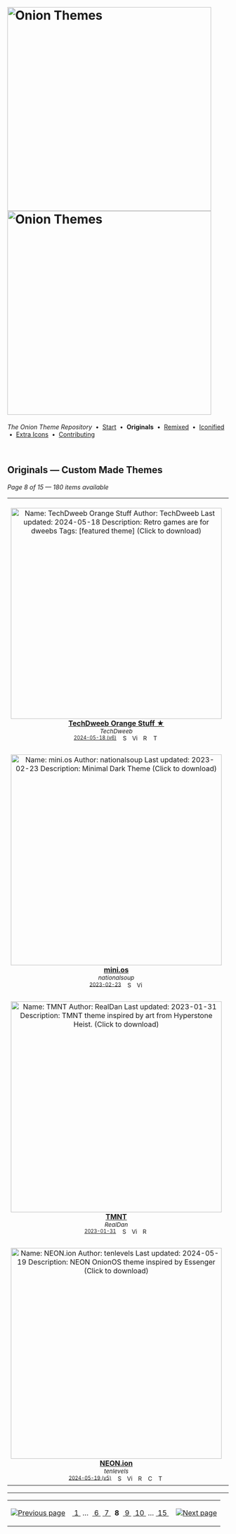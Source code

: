 <!--




















=================================================================================
---------------------------------------------------------------------------------

██████╗  ██████╗     ███╗   ██╗ ██████╗ ████████╗    ███████╗██████╗ ██╗████████╗
██╔══██╗██╔═══██╗    ████╗  ██║██╔═══██╗╚══██╔══╝    ██╔════╝██╔══██╗██║╚══██╔══╝
██║  ██║██║   ██║    ██╔██╗ ██║██║   ██║   ██║       █████╗  ██║  ██║██║   ██║   
██║  ██║██║   ██║    ██║╚██╗██║██║   ██║   ██║       ██╔══╝  ██║  ██║██║   ██║   
██████╔╝╚██████╔╝    ██║ ╚████║╚██████╔╝   ██║       ███████╗██████╔╝██║   ██║   
╚═════╝  ╚═════╝     ╚═╝  ╚═══╝ ╚═════╝    ╚═╝       ╚══════╝╚═════╝ ╚═╝   ╚═╝   

---------------------------------------------------------------------------------
=================================================================================

                  Note: This file was automatically generated.

            Run `python .github/generate.py` to regenerate the pages.




















-->
<p>&nbsp;</p>

# <img alt="Onion Themes" src="https://user-images.githubusercontent.com/44569252/179506709-0db2a8f5-3074-477c-81c4-719f281ddccc.png#gh-dark-mode-only" width="464px"><img alt="Onion Themes" src="https://user-images.githubusercontent.com/44569252/179506712-d5a1a916-7270-4902-aa55-5d93f7ee0f6e.png#gh-light-mode-only" width="464px">

*The Onion Theme Repository* &nbsp;•&nbsp; [Start](../../README.md) &nbsp;• &nbsp;**Originals** &nbsp;• &nbsp;[Remixed](../remixed/index.md) &nbsp;• &nbsp;[Iconified](../icons_themes/index.md) &nbsp;• &nbsp;[Extra&nbsp;Icons](../icons_standalone/index.md) &nbsp;• &nbsp;[Contributing](../../CONTRIBUTING.md)

<p>&nbsp;</p>


## Originals — Custom Made Themes

*Page 8 of 15 — 180 items available*
<table align="center"><tr>
<td align="center" valign="top" width="33.33%">
&nbsp;&nbsp;&nbsp;&nbsp;&nbsp;&nbsp;&nbsp;&nbsp;&nbsp;&nbsp;&nbsp;&nbsp;&nbsp;&nbsp;&nbsp;&nbsp;&nbsp;&nbsp;&nbsp;&nbsp;&nbsp;&nbsp;&nbsp;&nbsp;&nbsp;&nbsp;&nbsp;&nbsp;&nbsp;&nbsp;&nbsp;&nbsp;&nbsp;&nbsp;&nbsp;&nbsp;&nbsp;&nbsp;&nbsp;&nbsp;&nbsp;&nbsp;&nbsp;&nbsp;&nbsp;&nbsp;<br/>
<a href="https://raw.githubusercontent.com/OnionUI/Themes/main/release/TechDweeb%20by%20TechDweeb.zip">
<img title="Name: TechDweeb Orange Stuff&#013;Author: TechDweeb&#013;Last updated: 2024-05-18&#013;Description: Retro games are for dweebs&#013;Tags: [featured theme]&#013;(Click to download)" width="480px" src="https://raw.githubusercontent.com/OnionUI/Themes/main/themes/TechDweeb%20by%20TechDweeb/preview.png" /><br/>
<b>TechDweeb Orange Stuff ★</b>
</a><br/>
<sup><i>TechDweeb</i></sup><br>
<sub>
<sup><a title="Last updated: 2024-05-18 (v6)" href="https://github.com/OnionUI/Themes/commits/main/themes/TechDweeb by TechDweeb">2024-05-18 (v6)</a></sup> &nbsp;&nbsp;<a href="https://github.com/search?l=ZIP&q=filename%3A%22TechDweeb%22+repo%3AOnionUI%2FThemes"><img src="https://user-images.githubusercontent.com/44569252/194037581-698a5004-8b75-4da6-a63d-b41d541ebde2.png" width="16" title="Search themes by this author (Requires GitHub account)"></a>&nbsp;&nbsp;<a href="https://raw.githubusercontent.com/OnionUI/Themes/main/themes/TechDweeb%20by%20TechDweeb/preview.png"><img title="View full-size preview" src="https://user-images.githubusercontent.com/44569252/194037184-ae453506-2536-4c6f-8a19-4a6c1de6ce32.png" width="16"></a>&nbsp;&nbsp;<a href="themes/TechDweeb%20by%20TechDweeb/readme.md"><img src="https://user-images.githubusercontent.com/44569252/215358455-b6a1348b-8161-40d6-9cc1-cc31720377c4.png" height="16" title="README"></a> &nbsp;<a href="https://onionui.github.io/iconpack_preview.html#TechDweeb%20by%20TechDweeb,TechDweeb%20by%20TechDweeb:themes/TechDweeb%20by%20TechDweeb/icons"><img src="https://user-images.githubusercontent.com/44569252/215106002-fbcf1815-8080-447c-94c2-61f161efb503.png" height="16" title="This theme contains an icon pack"></a>
</sub>
</td>

<td align="center" valign="top" width="33.33%">
&nbsp;&nbsp;&nbsp;&nbsp;&nbsp;&nbsp;&nbsp;&nbsp;&nbsp;&nbsp;&nbsp;&nbsp;&nbsp;&nbsp;&nbsp;&nbsp;&nbsp;&nbsp;&nbsp;&nbsp;&nbsp;&nbsp;&nbsp;&nbsp;&nbsp;&nbsp;&nbsp;&nbsp;&nbsp;&nbsp;&nbsp;&nbsp;&nbsp;&nbsp;&nbsp;&nbsp;&nbsp;&nbsp;&nbsp;&nbsp;&nbsp;&nbsp;&nbsp;&nbsp;&nbsp;&nbsp;<br/>
<a href="https://raw.githubusercontent.com/OnionUI/Themes/main/release/Fake%20DMG%20Classic%20by%20Oclain.zip">
<img title="Name: Fake DMG Classic&#013;Author: Oclain&#013;Last updated: 2024-05-19&#013;Description: Theme that mimics the original Gameboy dot matrix screen&#013;(Click to download)" width="480px" src="https://raw.githubusercontent.com/OnionUI/Themes/main/themes/Fake%20DMG%20Classic%20by%20Oclain/preview.png" /><br/>
<b>Fake DMG Classic</b>
</a><br/>
<sup><i>Oclain</i></sup><br>
<sub>
<sup><a title="Last updated: 2024-05-19 (v4)" href="https://github.com/OnionUI/Themes/commits/main/themes/Fake DMG Classic by Oclain">2024-05-19 (v4)</a></sup> &nbsp;&nbsp;<a href="https://github.com/search?l=ZIP&q=filename%3A%22Oclain%22+repo%3AOnionUI%2FThemes"><img src="https://user-images.githubusercontent.com/44569252/194037581-698a5004-8b75-4da6-a63d-b41d541ebde2.png" width="16" title="Search themes by this author (Requires GitHub account)"></a>&nbsp;&nbsp;<a href="https://raw.githubusercontent.com/OnionUI/Themes/main/themes/Fake%20DMG%20Classic%20by%20Oclain/preview.png"><img title="View full-size preview" src="https://user-images.githubusercontent.com/44569252/194037184-ae453506-2536-4c6f-8a19-4a6c1de6ce32.png" width="16"></a>&nbsp;&nbsp;<a href="https://onionui.github.io/bgm_preview.html?theme=Fake%20DMG%20Classic%20by%20Oclain"><img src="https://user-images.githubusercontent.com/44569252/194010780-d3659ecd-7348-4e44-a81d-06708a4e9734.png" width="16" title="Custom background music included (Click to download MP3 file)"></a> &nbsp;<a href="https://onionui.github.io/iconpack_preview.html#Fake%20DMG%20Classic%20by%20Oclain,Fake%20DMG%20Classic%20by%20Oclain:themes/Fake%20DMG%20Classic%20by%20Oclain/icons"><img src="https://user-images.githubusercontent.com/44569252/215106002-fbcf1815-8080-447c-94c2-61f161efb503.png" height="16" title="This theme contains an icon pack"></a>
</sub>
</td>

<td align="center" valign="top" width="33.33%">
&nbsp;&nbsp;&nbsp;&nbsp;&nbsp;&nbsp;&nbsp;&nbsp;&nbsp;&nbsp;&nbsp;&nbsp;&nbsp;&nbsp;&nbsp;&nbsp;&nbsp;&nbsp;&nbsp;&nbsp;&nbsp;&nbsp;&nbsp;&nbsp;&nbsp;&nbsp;&nbsp;&nbsp;&nbsp;&nbsp;&nbsp;&nbsp;&nbsp;&nbsp;&nbsp;&nbsp;&nbsp;&nbsp;&nbsp;&nbsp;&nbsp;&nbsp;&nbsp;&nbsp;&nbsp;&nbsp;<br/>
<a href="https://raw.githubusercontent.com/OnionUI/Themes/main/release/M%20by%20tenlevels.zip">
<img title="Name: M&#013;Author: tenlevels&#013;Last updated: 2024-05-19&#013;Description: Black/White/Grey minimal theme inspired by Miyoo logo&#013;Tags: [featured theme]&#013;(Click to download)" width="480px" src="https://raw.githubusercontent.com/OnionUI/Themes/main/themes/M%20by%20tenlevels/preview.png" /><br/>
<b>M ★</b>
</a><br/>
<sup><i>tenlevels</i></sup><br>
<sub>
<sup><a title="Last updated: 2024-05-19 (v7)" href="https://github.com/OnionUI/Themes/commits/main/themes/M by tenlevels">2024-05-19 (v7)</a></sup> &nbsp;&nbsp;<a href="https://github.com/search?l=ZIP&q=filename%3A%22tenlevels%22+repo%3AOnionUI%2FThemes"><img src="https://user-images.githubusercontent.com/44569252/194037581-698a5004-8b75-4da6-a63d-b41d541ebde2.png" width="16" title="Search themes by this author (Requires GitHub account)"></a>&nbsp;&nbsp;<a href="https://raw.githubusercontent.com/OnionUI/Themes/main/themes/M%20by%20tenlevels/preview.png"><img title="View full-size preview" src="https://user-images.githubusercontent.com/44569252/194037184-ae453506-2536-4c6f-8a19-4a6c1de6ce32.png" width="16"></a>&nbsp;&nbsp;<a href="themes/M%20by%20tenlevels/README.md"><img src="https://user-images.githubusercontent.com/44569252/215358455-b6a1348b-8161-40d6-9cc1-cc31720377c4.png" height="16" title="README"></a> &nbsp;<a href="https://onionui.github.io/iconpack_preview.html#M%20by%20tenlevels,M%20by%20tenlevels:themes/M%20by%20tenlevels/icons"><img src="https://user-images.githubusercontent.com/44569252/215106002-fbcf1815-8080-447c-94c2-61f161efb503.png" height="16" title="This theme contains an icon pack"></a>
</sub>
</td>

</tr><tr>
<td align="center" valign="top" width="33.33%">
<br/>
<a href="https://raw.githubusercontent.com/OnionUI/Themes/main/release/mini.os%20by%20nationalsoup.zip">
<img title="Name: mini.os&#013;Author: nationalsoup&#013;Last updated: 2023-02-23&#013;Description: Minimal Dark Theme&#013;(Click to download)" width="480px" src="https://raw.githubusercontent.com/OnionUI/Themes/main/themes/mini.os%20by%20nationalsoup/preview.png" /><br/>
<b>mini.os</b>
</a><br/>
<sup><i>nationalsoup</i></sup><br>
<sub>
<sup><a title="Last updated: 2023-02-23" href="https://github.com/OnionUI/Themes/commits/main/themes/mini.os by nationalsoup">2023-02-23</a></sup> &nbsp;&nbsp;<a href="https://github.com/search?l=ZIP&q=filename%3A%22nationalsoup%22+repo%3AOnionUI%2FThemes"><img src="https://user-images.githubusercontent.com/44569252/194037581-698a5004-8b75-4da6-a63d-b41d541ebde2.png" width="16" title="Search themes by this author (Requires GitHub account)"></a>&nbsp;&nbsp;<a href="https://raw.githubusercontent.com/OnionUI/Themes/main/themes/mini.os%20by%20nationalsoup/preview.png"><img title="View full-size preview" src="https://user-images.githubusercontent.com/44569252/194037184-ae453506-2536-4c6f-8a19-4a6c1de6ce32.png" width="16"></a>
</sub>
</td>

<td align="center" valign="top" width="33.33%">
<br/>
<a href="https://raw.githubusercontent.com/OnionUI/Themes/main/release/Cave%2B%20by%20apg313.zip">
<img title="Name: Cave+&#013;Author: apg313&#013;Last updated: 2023-02-17&#013;(Click to download)" width="480px" src="https://raw.githubusercontent.com/OnionUI/Themes/main/themes/Cave%2B%20by%20apg313/preview.png" /><br/>
<b>Cave+</b>
</a><br/>
<sup><i>apg313</i></sup><br>
<sub>
<sup><a title="Last updated: 2023-02-17 (v2)" href="https://github.com/OnionUI/Themes/commits/main/themes/Cave+ by apg313">2023-02-17 (v2)</a></sup> &nbsp;&nbsp;<a href="https://github.com/search?l=ZIP&q=filename%3A%22apg313%22+repo%3AOnionUI%2FThemes"><img src="https://user-images.githubusercontent.com/44569252/194037581-698a5004-8b75-4da6-a63d-b41d541ebde2.png" width="16" title="Search themes by this author (Requires GitHub account)"></a>&nbsp;&nbsp;<a href="https://raw.githubusercontent.com/OnionUI/Themes/main/themes/Cave%2B%20by%20apg313/preview.png"><img title="View full-size preview" src="https://user-images.githubusercontent.com/44569252/194037184-ae453506-2536-4c6f-8a19-4a6c1de6ce32.png" width="16"></a>&nbsp;&nbsp;<a href="https://onionui.github.io/bgm_preview.html?theme=Cave%2B%20by%20apg313"><img src="https://user-images.githubusercontent.com/44569252/194010780-d3659ecd-7348-4e44-a81d-06708a4e9734.png" width="16" title="Custom background music included (Click to download MP3 file)"></a>
</sub>
</td>

<td align="center" valign="top" width="33.33%">
<br/>
<a href="https://raw.githubusercontent.com/OnionUI/Themes/main/release/Onion%20Blocks%20%282-pack%29%20by%20tenlevels.zip">
<img title="Name: Onion Blocks (2-pack)&#013;Author: tenlevels&#013;Last updated: 2024-05-19&#013;(Click to download)" width="480px" src="https://raw.githubusercontent.com/OnionUI/Themes/main/themes/Onion%20Blocks%20%282-pack%29%20by%20tenlevels/preview.png" /><br/>
<b>Onion Blocks (2-pack)</b>
</a><br/>
<sup><i>tenlevels</i></sup><br>
<sub>
<sup><a title="Last updated: 2024-05-19 (v4)" href="https://github.com/OnionUI/Themes/commits/main/themes/Onion Blocks (2-pack) by tenlevels">2024-05-19 (v4)</a></sup> &nbsp;&nbsp;<a href="https://github.com/search?l=ZIP&q=filename%3A%22tenlevels%22+repo%3AOnionUI%2FThemes"><img src="https://user-images.githubusercontent.com/44569252/194037581-698a5004-8b75-4da6-a63d-b41d541ebde2.png" width="16" title="Search themes by this author (Requires GitHub account)"></a>&nbsp;&nbsp;<a href="https://raw.githubusercontent.com/OnionUI/Themes/main/themes/Onion%20Blocks%20%282-pack%29%20by%20tenlevels/preview.png"><img title="View full-size preview" src="https://user-images.githubusercontent.com/44569252/194037184-ae453506-2536-4c6f-8a19-4a6c1de6ce32.png" width="16"></a>&nbsp;&nbsp;<a href="https://onionui.github.io/bgm_preview.html?theme=Onion%20Blocks%20%282-pack%29%20by%20tenlevels/Onion%20Blocks%20Concurrent"><img src="https://user-images.githubusercontent.com/44569252/194010780-d3659ecd-7348-4e44-a81d-06708a4e9734.png" width="16" title="Custom background music included (Click to download MP3 file)"></a> &nbsp;<a href="https://onionui.github.io/iconpack_preview.html#Onion%20Blocks%20%282-pack%29%20by%20tenlevels,Onion%20Blocks%20Concurrent:themes/Onion%20Blocks%20%282-pack%29%20by%20tenlevels/Onion%20Blocks%20Concurrent/icons"><img src="https://user-images.githubusercontent.com/44569252/215106002-fbcf1815-8080-447c-94c2-61f161efb503.png" height="16" title="This theme contains an icon pack"></a>
</sub>
</td>

</tr><tr>
<td align="center" valign="top" width="33.33%">
<br/>
<a href="https://raw.githubusercontent.com/OnionUI/Themes/main/release/TMNT%20by%20RealDan.zip">
<img title="Name: TMNT&#013;Author: RealDan&#013;Last updated: 2023-01-31&#013;Description: TMNT theme inspired by art from Hyperstone Heist.&#013;(Click to download)" width="480px" src="https://raw.githubusercontent.com/OnionUI/Themes/main/themes/TMNT%20by%20RealDan/preview.png" /><br/>
<b>TMNT</b>
</a><br/>
<sup><i>RealDan</i></sup><br>
<sub>
<sup><a title="Last updated: 2023-01-31" href="https://github.com/OnionUI/Themes/commits/main/themes/TMNT by RealDan">2023-01-31</a></sup> &nbsp;&nbsp;<a href="https://github.com/search?l=ZIP&q=filename%3A%22RealDan%22+repo%3AOnionUI%2FThemes"><img src="https://user-images.githubusercontent.com/44569252/194037581-698a5004-8b75-4da6-a63d-b41d541ebde2.png" width="16" title="Search themes by this author (Requires GitHub account)"></a>&nbsp;&nbsp;<a href="https://raw.githubusercontent.com/OnionUI/Themes/main/themes/TMNT%20by%20RealDan/preview.png"><img title="View full-size preview" src="https://user-images.githubusercontent.com/44569252/194037184-ae453506-2536-4c6f-8a19-4a6c1de6ce32.png" width="16"></a>&nbsp;&nbsp;<a href="themes/TMNT%20by%20RealDan/readme.md"><img src="https://user-images.githubusercontent.com/44569252/215358455-b6a1348b-8161-40d6-9cc1-cc31720377c4.png" height="16" title="README"></a>
</sub>
</td>

<td align="center" valign="top" width="33.33%">
<br/>
<a href="https://raw.githubusercontent.com/OnionUI/Themes/main/release/YoRHa%20by%20Deepslackerjazz.zip">
<img title="Name: YoRHa&#013;Author: Deepslackerjazz&#013;Last updated: 2024-05-18&#013;Description: Nier Automata inspired theme&#013;(Click to download)" width="480px" src="https://raw.githubusercontent.com/OnionUI/Themes/main/themes/YoRHa%20by%20Deepslackerjazz/preview.png" /><br/>
<b>YoRHa</b>
</a><br/>
<sup><i>Deepslackerjazz</i></sup><br>
<sub>
<sup><a title="Last updated: 2024-05-18 (v3)" href="https://github.com/OnionUI/Themes/commits/main/themes/YoRHa by Deepslackerjazz">2024-05-18 (v3)</a></sup> &nbsp;&nbsp;<a href="https://github.com/search?l=ZIP&q=filename%3A%22Deepslackerjazz%22+repo%3AOnionUI%2FThemes"><img src="https://user-images.githubusercontent.com/44569252/194037581-698a5004-8b75-4da6-a63d-b41d541ebde2.png" width="16" title="Search themes by this author (Requires GitHub account)"></a>&nbsp;&nbsp;<a href="https://raw.githubusercontent.com/OnionUI/Themes/main/themes/YoRHa%20by%20Deepslackerjazz/preview.png"><img title="View full-size preview" src="https://user-images.githubusercontent.com/44569252/194037184-ae453506-2536-4c6f-8a19-4a6c1de6ce32.png" width="16"></a>&nbsp;&nbsp;<a href="https://onionui.github.io/bgm_preview.html?theme=YoRHa%20by%20Deepslackerjazz"><img src="https://user-images.githubusercontent.com/44569252/194010780-d3659ecd-7348-4e44-a81d-06708a4e9734.png" width="16" title="Custom background music included (Click to download MP3 file)"></a> &nbsp;<a href="https://onionui.github.io/iconpack_preview.html#YoRHa%20by%20Deepslackerjazz,YoRHa%20by%20Deepslackerjazz:themes/YoRHa%20by%20Deepslackerjazz/icons"><img src="https://user-images.githubusercontent.com/44569252/215106002-fbcf1815-8080-447c-94c2-61f161efb503.png" height="16" title="This theme contains an icon pack"></a>
</sub>
</td>

<td align="center" valign="top" width="33.33%">
<br/>
<a href="https://raw.githubusercontent.com/OnionUI/Themes/main/release/THPS2%20by%20tenlevels.zip">
<img title="Name: THPS2&#013;Author: tenlevels&#013;Last updated: 2023-01-27&#013;Description: Miyoo's Mini 2 theme inspired by Tony Hawk's Pro Skater 2&#013;(Click to download)" width="480px" src="https://raw.githubusercontent.com/OnionUI/Themes/main/themes/THPS2%20by%20tenlevels/preview.png" /><br/>
<b>THPS2</b>
</a><br/>
<sup><i>tenlevels</i></sup><br>
<sub>
<sup><a title="Last updated: 2023-01-27" href="https://github.com/OnionUI/Themes/commits/main/themes/THPS2 by tenlevels">2023-01-27</a></sup> &nbsp;&nbsp;<a href="https://github.com/search?l=ZIP&q=filename%3A%22tenlevels%22+repo%3AOnionUI%2FThemes"><img src="https://user-images.githubusercontent.com/44569252/194037581-698a5004-8b75-4da6-a63d-b41d541ebde2.png" width="16" title="Search themes by this author (Requires GitHub account)"></a>&nbsp;&nbsp;<a href="https://raw.githubusercontent.com/OnionUI/Themes/main/themes/THPS2%20by%20tenlevels/preview.png"><img title="View full-size preview" src="https://user-images.githubusercontent.com/44569252/194037184-ae453506-2536-4c6f-8a19-4a6c1de6ce32.png" width="16"></a>&nbsp;&nbsp;<a href="https://onionui.github.io/bgm_preview.html?theme=THPS2%20by%20tenlevels"><img src="https://user-images.githubusercontent.com/44569252/194010780-d3659ecd-7348-4e44-a81d-06708a4e9734.png" width="16" title="Custom background music included (Click to download MP3 file)"></a>
</sub>
</td>

</tr><tr>
<td align="center" valign="top" width="33.33%">
<br/>
<a href="https://raw.githubusercontent.com/OnionUI/Themes/main/release/NEON.ion%20by%20tenlevels.zip">
<img title="Name: NEON.ion&#013;Author: tenlevels&#013;Last updated: 2024-05-19&#013;Description: NEON OnionOS theme inspired by Essenger&#013;(Click to download)" width="480px" src="https://raw.githubusercontent.com/OnionUI/Themes/main/themes/NEON.ion%20by%20tenlevels/preview.png" /><br/>
<b>NEON.ion</b>
</a><br/>
<sup><i>tenlevels</i></sup><br>
<sub>
<sup><a title="Last updated: 2024-05-19 (v5)" href="https://github.com/OnionUI/Themes/commits/main/themes/NEON.ion by tenlevels">2024-05-19 (v5)</a></sup> &nbsp;&nbsp;<a href="https://github.com/search?l=ZIP&q=filename%3A%22tenlevels%22+repo%3AOnionUI%2FThemes"><img src="https://user-images.githubusercontent.com/44569252/194037581-698a5004-8b75-4da6-a63d-b41d541ebde2.png" width="16" title="Search themes by this author (Requires GitHub account)"></a>&nbsp;&nbsp;<a href="https://raw.githubusercontent.com/OnionUI/Themes/main/themes/NEON.ion%20by%20tenlevels/preview.png"><img title="View full-size preview" src="https://user-images.githubusercontent.com/44569252/194037184-ae453506-2536-4c6f-8a19-4a6c1de6ce32.png" width="16"></a>&nbsp;&nbsp;<a href="themes/NEON.ion%20by%20tenlevels/README.md"><img src="https://user-images.githubusercontent.com/44569252/215358455-b6a1348b-8161-40d6-9cc1-cc31720377c4.png" height="16" title="README"></a>&nbsp;&nbsp;<a href="https://onionui.github.io/bgm_preview.html?theme=NEON.ion%20by%20tenlevels"><img src="https://user-images.githubusercontent.com/44569252/194010780-d3659ecd-7348-4e44-a81d-06708a4e9734.png" width="16" title="Custom background music included (Click to download MP3 file)"></a> &nbsp;<a href="https://onionui.github.io/iconpack_preview.html#NEON.ion%20by%20tenlevels,NEON.ion%20by%20tenlevels:themes/NEON.ion%20by%20tenlevels/icons"><img src="https://user-images.githubusercontent.com/44569252/215106002-fbcf1815-8080-447c-94c2-61f161efb503.png" height="16" title="This theme contains an icon pack"></a>
</sub>
</td>

<td align="center" valign="top" width="33.33%">
<br/>
<a href="https://raw.githubusercontent.com/OnionUI/Themes/main/release/FireMiyoo%20by%20Isocron.zip">
<img title="Name: FireMiyoo&#013;Author: Isocron&#013;Last updated: 2023-01-27&#013;Description: Firewatch parallax theme&#013;(Click to download)" width="480px" src="https://raw.githubusercontent.com/OnionUI/Themes/main/themes/FireMiyoo%20by%20Isocron/preview.png" /><br/>
<b>FireMiyoo</b>
</a><br/>
<sup><i>Isocron</i></sup><br>
<sub>
<sup><a title="Last updated: 2023-01-27 (v2)" href="https://github.com/OnionUI/Themes/commits/main/themes/FireMiyoo by Isocron">2023-01-27 (v2)</a></sup> &nbsp;&nbsp;<a href="https://github.com/search?l=ZIP&q=filename%3A%22Isocron%22+repo%3AOnionUI%2FThemes"><img src="https://user-images.githubusercontent.com/44569252/194037581-698a5004-8b75-4da6-a63d-b41d541ebde2.png" width="16" title="Search themes by this author (Requires GitHub account)"></a>&nbsp;&nbsp;<a href="https://raw.githubusercontent.com/OnionUI/Themes/main/themes/FireMiyoo%20by%20Isocron/preview.png"><img title="View full-size preview" src="https://user-images.githubusercontent.com/44569252/194037184-ae453506-2536-4c6f-8a19-4a6c1de6ce32.png" width="16"></a>
</sub>
</td>

<td align="center" valign="top" width="33.33%">
<br/>
<a href="https://raw.githubusercontent.com/OnionUI/Themes/main/release/Concise%20%283-pack%29%20by%20mtaras.zip">
<img title="Name: Concise (3-pack)&#013;Author: mtaras&#013;Last updated: 2023-01-27&#013;(Click to download)" width="480px" src="https://raw.githubusercontent.com/OnionUI/Themes/main/themes/Concise%20%283-pack%29%20by%20mtaras/preview.png" /><br/>
<b>Concise (3-pack)</b>
</a><br/>
<sup><i>mtaras</i></sup><br>
<sub>
<sup><a title="Last updated: 2023-01-27 (v2)" href="https://github.com/OnionUI/Themes/commits/main/themes/Concise (3-pack) by mtaras">2023-01-27 (v2)</a></sup> &nbsp;&nbsp;<a href="https://github.com/search?l=ZIP&q=filename%3A%22mtaras%22+repo%3AOnionUI%2FThemes"><img src="https://user-images.githubusercontent.com/44569252/194037581-698a5004-8b75-4da6-a63d-b41d541ebde2.png" width="16" title="Search themes by this author (Requires GitHub account)"></a>&nbsp;&nbsp;<a href="https://raw.githubusercontent.com/OnionUI/Themes/main/themes/Concise%20%283-pack%29%20by%20mtaras/preview.png"><img title="View full-size preview" src="https://user-images.githubusercontent.com/44569252/194037184-ae453506-2536-4c6f-8a19-4a6c1de6ce32.png" width="16"></a>
</sub>
</td>


</tr></table>


---

<table align="center"><tr><td align="right">

[![Previous page](https://github.com/OnionUI/Themes/assets/44569252/fb1e949d-00a9-47d2-ad8b-cf273dbcf1bd)](index-09-9d.md)

</td><td align="center" valign="middle">

[&nbsp;1&nbsp;](index.md)&nbsp;&hellip; &nbsp;[&nbsp;6&nbsp;](index-10-be.md) [&nbsp;7&nbsp;](index-09-9d.md) &nbsp;**8**&nbsp; [&nbsp;9&nbsp;](index-07-fc.md) [&nbsp;10&nbsp;](index-06-21.md) &hellip;&nbsp;[&nbsp;15&nbsp;](index-01-79.md)

</td><td>

[![Next page](https://github.com/OnionUI/Themes/assets/44569252/a0717376-2b5b-4534-9eba-4d2d3961f06b)](index-07-fc.md)

</td></tr></table>